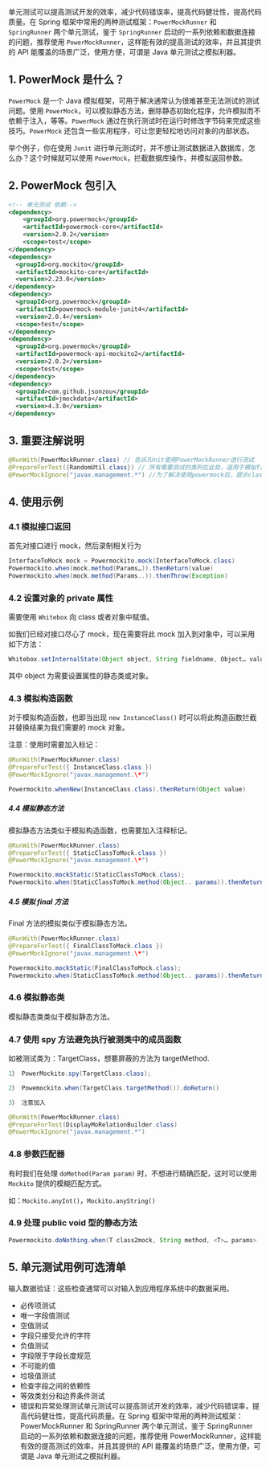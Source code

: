 单元测试可以提高测试开发的效率，减少代码错误率，提高代码健壮性，提高代码质量。在 Spring 框架中常用的两种测试框架：`PowerMockRunner` 和 `SpringRunner` 两个单元测试，鉴于 `SpringRunner` 启动的一系列依赖和数据连接的问题，推荐使用 `PowerMockRunner`，这样能有效的提高测试的效率，并且其提供的 API 能覆盖的场景广泛，使用方便，可谓是 Java 单元测试之模拟利器。

## 1. PowerMock 是什么？

`PowerMock` 是一个 Java 模拟框架，可用于解决通常认为很难甚至无法测试的测试问题。使用 `PowerMock`，可以模拟静态方法，删除静态初始化程序，允许模拟而不依赖于注入，等等。`PowerMock` 通过在执行测试时在运行时修改字节码来完成这些技巧。`PowerMock` 还包含一些实用程序，可让您更轻松地访问对象的内部状态。

举个例子，你在使用 `Junit` 进行单元测试时，并不想让测试数据进入数据库，怎么办？这个时候就可以使用 `PowerMock`，拦截数据库操作，并模拟返回参数。

## 2. PowerMock 包引入

```xml
<!-- 单元测试 依赖-->
<dependency>
    <groupId>org.powermock</groupId>
    <artifactId>powermock-core</artifactId>
    <version>2.0.2</version>
    <scope>test</scope>
</dependency>
<dependency>
  <groupId>org.mockito</groupId>
  <artifactId>mockito-core</artifactId>
  <version>2.23.0</version>
</dependency>
<dependency>
  <groupId>org.powermock</groupId>
  <artifactId>powermock-module-junit4</artifactId>
  <version>2.0.4</version>
  <scope>test</scope>
</dependency>
<dependency>
  <groupId>org.powermock</groupId>
  <artifactId>powermock-api-mockito2</artifactId>
  <version>2.0.2</version>
  <scope>test</scope>
</dependency>
<dependency>
  <groupId>com.github.jsonzou</groupId>
  <artifactId>jmockdata</artifactId>
  <version>4.3.0</version>
</dependency>
```

## 3. 重要注解说明

```java
@RunWith(PowerMockRunner.class) // 告诉JUnit使用PowerMockRunner进行测试
@PrepareForTest({RandomUtil.class}) // 所有需要测试的类列在此处，适用于模拟final类或有final, private, static, native方法的类
@PowerMockIgnore("javax.management.*") //为了解决使用powermock后，提示classloader错误
```

## 4. 使用示例

### 4.1 模拟接口返回

首先对接口进行 mock，然后录制相关行为

```java
InterfaceToMock mock = Powermockito.mock(InterfaceToMock.class)
Powermockito.when(mock.method(Params…)).thenReturn(value)
Powermockito.when(mock.method(Params..)).thenThrow(Exception)
```

### 4.2 设置对象的 private 属性

需要使用 `Whitebox` 向 class 或者对象中赋值。

如我们已经对接口尽心了 mock，现在需要将此 mock 加入到对象中，可以采用如下方法：

```java
Whitebox.setInternalState(Object object, String fieldname, Object… value);
```

其中 object 为需要设置属性的静态类或对象。

### 4.3 模拟构造函数

对于模拟构造函数，也即当出现 `new InstanceClass()` 时可以将此构造函数拦截并替换结果为我们需要的 mock 对象。

注意：使用时需要加入标记：

```java
@RunWith(PowerMockRunner.class)
@PrepareForTest({ InstanceClass.class })
@PowerMockIgnore("javax.management.\*")

Powermockito.whenNew(InstanceClass.class).thenReturn(Object value)
```

##### 4.4 模拟静态方法

模拟静态方法类似于模拟构造函数，也需要加入注释标记。

```java
@RunWith(PowerMockRunner.class)
@PrepareForTest({ StaticClassToMock.class })
@PowerMockIgnore("javax.management.\*")

Powermockito.mockStatic(StaticClassToMock.class);
Powermockito.when(StaticClassToMock.method(Object.. params)).thenReturn(Object value)
```

##### 4.5 模拟 final 方法

Final 方法的模拟类似于模拟静态方法。

```java
@RunWith(PowerMockRunner.class)
@PrepareForTest({ FinalClassToMock.class })
@PowerMockIgnore("javax.management.\*")

Powermockito.mockStatic(FinalClassToMock.class);
Powermockito.when(StaticClassToMock.method(Object.. params)).thenReturn(Object value)
```

### 4.6 模拟静态类

模拟静态类类似于模拟静态方法。

### 4.7 使用 spy 方法避免执行被测类中的成员函数

如被测试类为：TargetClass，想要屏蔽的方法为 targetMethod.

```java
1） PowerMockito.spy(TargetClass.class);

2） Powemockito.when(TargetClass.targetMethod()).doReturn()

3） 注意加入

@RunWith(PowerMockRunner.class)
@PrepareForTest(DisplayMoRelationBuilder.class)
@PowerMockIgnore("javax.management.*")
```

### 4.8 参数匹配器

有时我们在处理 `doMethod(Param param)` 时，不想进行精确匹配，这时可以使用 `Mockito` 提供的模糊匹配方式。

如：`Mockito.anyInt()`，`Mockito.anyString()`

### 4.9 处理 public void 型的静态方法

```java
Powermockito.doNothing.when(T class2mock, String method, <T>… params>
```

## 5. 单元测试用例可选清单

输入数据验证：这些检查通常可以对输入到应用程序系统中的数据采用。

- 必传项测试
- 唯一字段值测试
- 空值测试
- 字段只接受允许的字符
- 负值测试
- 字段限于字段长度规范
- 不可能的值
- 垃圾值测试
- 检查字段之间的依赖性
- 等效类划分和边界条件测试
- 错误和异常处理测试单元测试可以提高测试开发的效率，减少代码错误率，提高代码健壮性，提高代码质量。在 Spring 框架中常用的两种测试框架：PowerMockRunner 和 SpringRunner 两个单元测试，鉴于 SpringRunner 启动的一系列依赖和数据连接的问题，推荐使用 PowerMockRunner，这样能有效的提高测试的效率，并且其提供的 API 能覆盖的场景广泛，使用方便，可谓是 Java 单元测试之模拟利器。